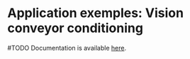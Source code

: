 # Application exemples: Vision conveyor conditioning
#TODO
Documentation is available [here](https://www.docs.niryo.com).